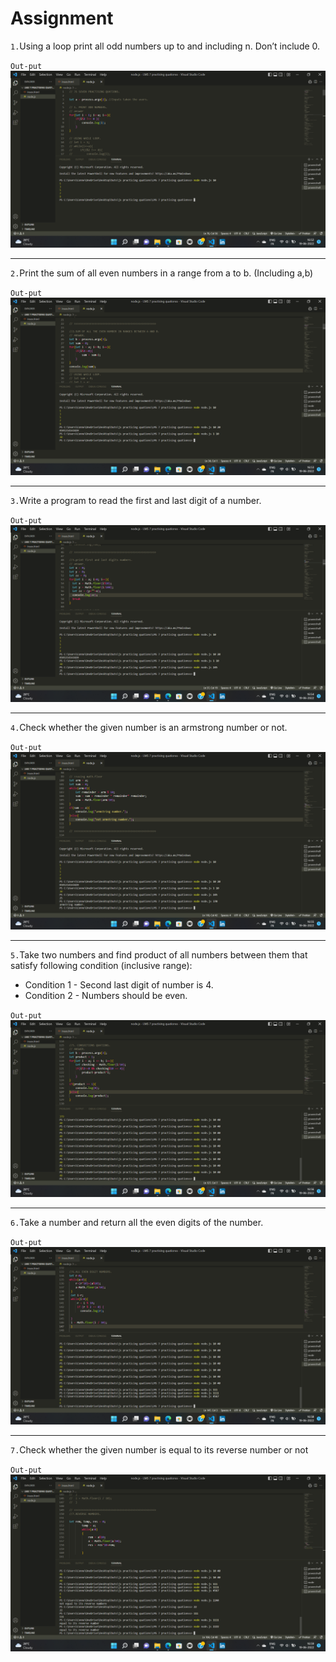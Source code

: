 # Assignment

`1.`Using a loop print all odd numbers up to and including n. Don’t include 0.

`Out-put`
<img src="1st.png">

---

`2.`Print the sum of all even numbers in a range from a to b. (Including a,b)

`Out-put`
<img src="2nd.png">

---

`3.`Write a program to read the first and last digit of a number.

`Out-put`
<img src="3rd.png">

---

`4.`Check whether the given number is an armstrong number or not.

`Out-put`
<img src="4th.png">

---

`5.`Take two numbers and find product of all numbers between them that satisfy following condition (inclusive range):

- Condition 1 - Second last digit of number is 4.
- Condition 2 - Numbers should be even.

`Out-put`
<img src="5th.png">

---

`6.`Take a number and return all the even digits of the number.

`Out-put`
<img src="6th.png">

---

`7.`Check whether the given number is equal to its reverse number or not

`Out-put`
<img src="7th.png">
